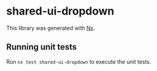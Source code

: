 # shared-ui-dropdown

This library was generated with [Nx](https://nx.dev).

## Running unit tests

Run `nx test shared-ui-dropdown` to execute the unit tests.
